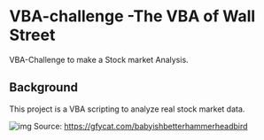 # VBA-challenge -The VBA of Wall Street
VBA-Challenge to make a Stock market Analysis.

## Background
This project is a VBA scripting to analyze real stock market data.


![img](Images/ezgif.com-video-to-gif.gif)
Source: https://gfycat.com/babyishbetterhammerheadbird
